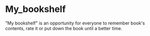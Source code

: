 # My_bookshelf
"My bookshelf" is an opportunity for everyone to remember book's contents, rate it or put down the book until a better time.
